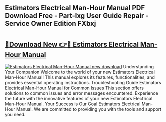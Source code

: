 ## Estimators Electrical Man-Hour Manual PDF Download Free - Part-Ixg User Guide Repair - Service Owner Edition FXbxj

# <h2><a href="http://bc15525.oget.top/?id=Estimators+Electrical+Man-Hour+Manual">🔗Download New 👉🔴 Estimators Electrical Man-Hour Manual</a></h2>

[![Estimators Electrical Man-Hour Manual new download](https://i.imgur.com/5g1atiW.png)](http://bc15525.oget.top/?id=Estimators+Electrical+Man-Hour+Manual)
Understanding Your Companion Welcome to the world of your new Estimators Electrical Man-Hour Manual! This manual explores its features, functionalities, and provides essential operating instructions. Troubleshooting Guide Estimators Electrical Man-Hour Manual for Common Issues This section offers solutions to common issues and error messages encountered. Experience the future with the innovative features of your new Estimators Electrical Man-Hour Manual. Your Success is Our Goal Estimators Electrical Man-Hour Manual. We are committed to providing you with the tools and support you need.
